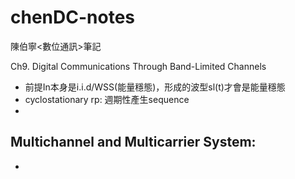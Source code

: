 # chenDC-notes
陳伯寧&lt;數位通訊>筆記

Ch9. Digital Communications Through Band-Limited Channels  
  
- 前提In本身是i.i.d/WSS(能量穩態)，形成的波型sl(t)才會是能量穩態  
- cyclostationary rp: 週期性產生sequence  
- 

Multichannel and Multicarrier System:  
- 
- 
